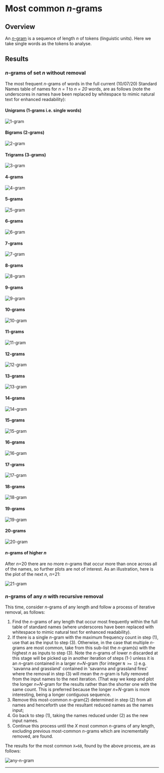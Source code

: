 # Most common *n*-grams

## Overview

An [*n*-gram](http://www.cs.columbia.edu/~kathy/NLP/ClassSlides/Class3-ngrams09/ngrams.pdf) is a sequence of length *n* of tokens (linguistic units). Here we
take single words as the tokens to analyse.


## Results

### *n*-grams of set *n* without removal

The most frequent *n*-grams of words in the full current (10/07/20) Standard
Names table of names for *n = 1* to *n = 20* words, are as follows (note the
underscores in names have been replaced by whitespace to mimic natural text
for enhanced readability):


#### Unigrams (1-grams i.e. single words)

![1-gram](../results/ngrams/most-common-1-grams.png)


#### Bigrams (2-grams)

![2-gram](../results/ngrams/most-common-2-grams.png)


#### Trigrams (3-grams)

![3-gram](../results/ngrams/most-common-3-grams.png)


#### 4-grams

![4-gram](../results/ngrams/most-common-4-grams.png)


#### 5-grams

![5-gram](../results/ngrams/most-common-5-grams.png)


#### 6-grams

![6-gram](../results/ngrams/most-common-6-grams.png)


#### 7-grams

![7-gram](../results/ngrams/most-common-7-grams.png)


#### 8-grams

![8-gram](../results/ngrams/most-common-8-grams.png)


#### 9-grams

![9-gram](../results/ngrams/most-common-9-grams.png)


#### 10-grams

![10-gram](../results/ngrams/most-common-10-grams.png)


#### 11-grams

![11-gram](../results/ngrams/most-common-11-grams.png)


#### 12-grams

![12-gram](../results/ngrams/most-common-12-grams.png)


#### 13-grams

![13-gram](../results/ngrams/most-common-13-grams.png)


#### 14-grams

![14-gram](../results/ngrams/most-common-14-grams.png)


#### 15-grams

![15-gram](../results/ngrams/most-common-15-grams.png)


#### 16-grams

![16-gram](../results/ngrams/most-common-16-grams.png)


#### 17-grams

![17-gram](../results/ngrams/most-common-17-grams.png)


#### 18-grams

![18-gram](../results/ngrams/most-common-18-grams.png)


#### 19-grams

![19-gram](../results/ngrams/most-common-19-grams.png)


#### 20-grams

![20-gram](../results/ngrams/most-common-20-grams.png)


#### *n*-grams of higher *n*

After *n*=20 there are no more *n*-grams that occur more than once across
all of the names, so further plots are not of interest. As an illustration,
here is the plot of the next *n*, *n*=21:

![21-gram](../results/ngrams/most-common-21-grams.png)


### *n*-grams of any *n* with recursive removal

This time, consider *n*-grams of any length and follow a process of
iterative removal, as follows:

1. Find the *n*-grams of any length that occur most frequently within the
   full table of standard names (where underscores have been replaced with
   whitespace to mimic natural text for enhanced readability).
2. If there is a single *n*-gram with the maximum frequency count in step (1),
   use that as the input to step (3). Otherwise, in the case that multiple
   *n*-grams are most common, take from this sub-list the *n*-gram(s) with
   the highest *n* as inputs to step (3). Note the *n*-grams of lower
   *n* discarded at this stage will be picked up in another iteration of
   steps (1-) unless it is an *n*-gram contained in a larger *n+N*-gram
   (for integer `N >= 1`) e.g. 'savanna and grassland' contained in
   'savanna and grassland fires' where the removal in step (3) will mean the
   *n*-gram is fully removed from the input names to the next iteration.
   (That way we keep and plot the longer *n+N*-gram for the results rather
   than the shorter one with the same count. This is preferred because the
   longer *n+N*-gram is more interesting, being a longer contiguous sequence.
3. Remove this most-common *n*-gram(2) determined in step (2) from all names
   and henceforth use the resultant reduced names as the names input;
4. Go back to step (1), taking the names reduced under (2) as the new input
   names.
5. Continue this process until the *X* most common *n*-grams of any length,
   excluding previous most-common *n*-grams which are incrementally removed,
   are found.

The results for the most common `X=60`, found by the above process, are as
follows:

![any-n-gram](../results/ngrams/recursive-n-grams-of-any-n.png)


*****
